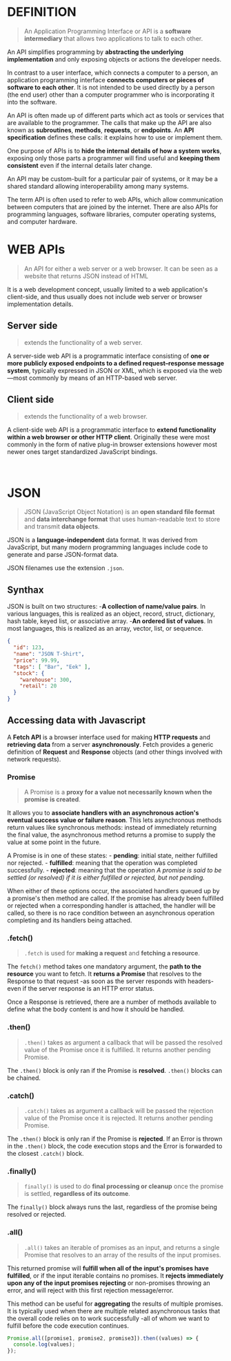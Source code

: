 
# DEFINITION

>  An Application Programming Interface or API is a **software intermediary** that allows two applications to talk to each other.

An API simplifies programming by **abstracting the underlying implementation** and only exposing objects or actions the developer needs.

In contrast to a user interface, which connects a computer to a person, an application programming interface **connects computers or pieces of software to each other**. It is not intended to be used directly by a person (the end user) other than a computer programmer who is incorporating it into the software.

An API is often made up of different parts which act as tools or services that are available to the programmer. The calls that make up the API are also known as **subroutines**, **methods**, **requests**, or **endpoints**. An **API specification** defines these calls: it explains how to use or implement them.

One purpose of APIs is to **hide the internal details of how a system works**, exposing only those parts a programmer will find useful and **keeping them consistent** even if the internal details later change.

An API may be custom-built for a particular pair of systems, or it may be a shared standard allowing interoperability among many systems.

The term API is often used to refer to web APIs, which allow communication between computers that are joined by the internet. There are also APIs for programming languages, software libraries, computer operating systems, and computer hardware.
<br />

# WEB APIs

> An API for either a web server or a web browser. It can be seen as a website that returns JSON instead of HTML

It is a web development concept, usually limited to a web application's client-side, and thus usually does not include web server or browser implementation details.

## Server side

> extends the functionality of a web server.

A server-side web API is a programmatic interface consisting of **one or more publicly exposed endpoints to a defined request–response message system**, typically expressed in JSON or XML, which is exposed via the web —most commonly by means of an HTTP-based web server.


## Client side

> extends the functionality of a web browser.

A client-side web API is a programmatic interface to **extend functionality within a web browser or other HTTP client**. Originally these were most commonly in the form of native plug-in browser extensions however most newer ones target standardized JavaScript bindings.

<br />

# JSON

> JSON (JavaScript Object Notation) is an **open standard file format** and **data interchange format** that uses human-readable text to store and transmit **data objects**.

JSON is a **language-independent** data format. It was derived from JavaScript, but many modern programming languages include code to generate and parse JSON-format data.

JSON filenames use the extension ```.json```.

## Synthax

JSON is built on two structures:
	-**A collection of name/value pairs**. In various languages, this is realized as an object, record, struct, dictionary, hash table, keyed list, or associative array.
	-**An ordered list of values**. In most languages, this is realized as an array, vector, list, or sequence.


``` json
{
  "id": 123,
  "name": "JSON T-Shirt",
  "price": 99.99,
  "tags": [ "Bar", "Eek" ],
  "stock": {
    "warehouse": 300,
    "retail": 20
  }
}
```

## Accessing data with Javascript

A **Fetch API** is a browser interface used for making **HTTP requests** and **retrieving data** from a server **asynchronously**.
Fetch provides a generic definition of **Request** and **Response** objects (and other things involved with network requests).

### Promise

> A Promise is a **proxy for a value not necessarily known when the promise is created**.

It allows you to **associate handlers with an asynchronous action's eventual success value or failure reason**. This lets asynchronous methods return values like synchronous methods: instead of immediately returning the final value, the asynchronous method returns a promise to supply the value at some point in the future.

A Promise is in one of these states:
	- **pending**: initial state, neither fulfilled nor rejected.
	- **fulfilled**: meaning that the operation was completed successfully.
	- **rejected**: meaning that the operation
*A promise is said to be settled (or resolved) if it is either fulfilled or rejected, but not pending.*

 When either of these options occur, the associated handlers queued up by a promise's then method are called. If the promise has already been fulfilled or rejected when a corresponding handler is attached, the handler will be called, so there is no race condition between an asynchronous operation completing and its handlers being attached.

### .fetch()

> ```.fetch``` is used for **making a request** and **fetching a resource**.

The ```fetch()``` method takes one mandatory argument, the **path to the resource** you want to fetch.
It **returns a Promise** that resolves to the Response to that request -as soon as the server responds with headers- even if the server response is an HTTP error status.

Once a Response is retrieved, there are a number of methods available to define what the body content is and how it should be handled.

### .then()

>  ```.then()``` takes as argument a callback that will be passed the resolved value of the Promise once it is fulfilled. It returns another pending Promise.

The ```.then()``` block is only ran if the Promise is **resolved**. 
```.then()``` blocks can be chained.

### .catch()

>  ```.catch()``` takes as argument a callback will be passed the rejection value of the Promise once it is rejected. It returns another pending Promise.

The ```.then()``` block is only ran if the Promise is **rejected**. 
If an Error is thrown in the ```.then()``` block, the code execution stops and the Error is forwarded to the closest ```.catch()``` block.

### .finally()

> ```finally()``` is used to do **final processing or cleanup** once the promise is settled, **regardless of its outcome**.

The ```finally()``` block always runs the last, regardless of the promise being resolved or rejected.


### .all()

> ```.all()```  takes an iterable of promises as an input, and returns a single Promise that resolves to an array of the results of the input promises.

This returned promise will **fulfill when all of the input's promises have fulfilled**, or if the input iterable contains no promises.
It **rejects immediately upon any of the input promises rejecting** or non-promises throwing an error, and will reject with this first rejection message/error. 

This method can be useful for **aggregating** the results of multiple promises. It is typically used when there are multiple related asynchronous tasks that the overall code relies on to work successfully -all of whom we want to fulfill before the code execution continues. 

``` javascript
Promise.all([promise1, promise2, promise3]).then((values) => {
  console.log(values);
});
```


